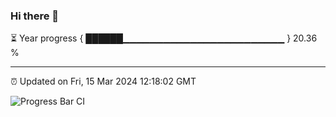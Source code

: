### Hi there 👋

⏳ Year progress { ██████▁▁▁▁▁▁▁▁▁▁▁▁▁▁▁▁▁▁▁▁▁▁▁▁ } 20.36 %

---

⏰ Updated on Fri, 15 Mar 2024 12:18:02 GMT

![Progress Bar CI](https://github.com/liununu/liununu/workflows/Progress%20Bar%20CI/badge.svg)
